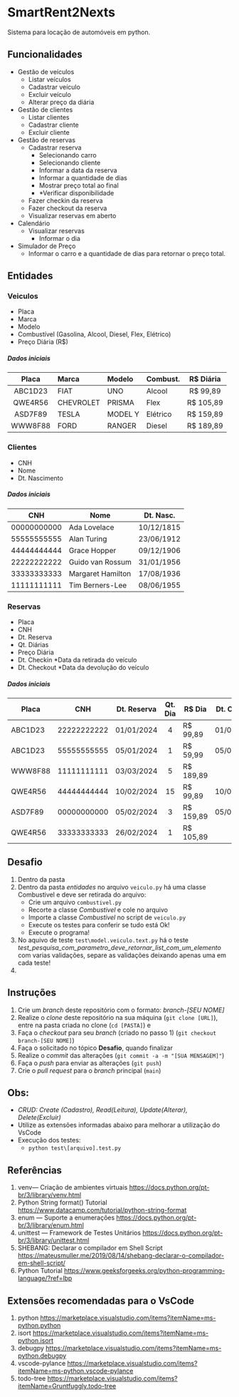 # SmartRent2Nexts

Sistema para locação de automóveis em python.

## Funcionalidades
- Gestão de veículos
    - Listar veículos
    - Cadastrar veículo
    - Excluir veículo
    - Alterar preço da diária
- Gestão de clientes
    - Listar clientes
    - Cadastrar cliente
    - Excluir cliente
- Gestão de reservas
    - Cadastrar reserva
        - Selecionando carro
        - Selecionando cliente
        - Informar a data da reserva
        - Informar a quantidade de dias
        - Mostrar preço total ao final
        - *Verificar disponibilidade
    - Fazer checkin da reserva
    - Fazer checkout da reserva
    - Visualizar reservas em aberto
- Calendário
    - Visualizar reservas
        - Informar o dia
- Simulador de Preço
    - Informar o carro e a quantidade de dias para retornar o preço total.

## Entidades

### Veiculos
- Placa
- Marca
- Modelo
- Combustível (Gasolina, Alcool, Diesel, Flex, Elétrico)
- Preço Diária (R$)

##### Dados iniciais
| Placa   | Marca     | Modelo  | Combust. | R$ Diária |
|:-------:|:----------|:--------|----------|:---------:|
| ABC1D23 | FIAT      | UNO     | Alcool   | R$ 99,89  |
| QWE4R56 | CHEVROLET | PRISMA  | Flex     | R$ 105,89 |
| ASD7F89 | TESLA     | MODEL Y | Elétrico | R$ 159,89 |
| WWW8F88 | FORD      | RANGER  | Diesel   | R$ 189,89 |

### Clientes
- CNH
- Nome
- Dt. Nascimento
    
##### Dados iniciais
| CNH         | Nome              | Dt. Nasc.  |
|-------------|-------------------|------------|
| 00000000000 | Ada Lovelace      | 10/12/1815 |
| 55555555555 | Alan Turing       | 23/06/1912 |
| 44444444444 | Grace Hopper      | 09/12/1906 |
| 22222222222 | Guido van Rossum  | 31/01/1956 |
| 33333333333 | Margaret Hamilton | 17/08/1936 |
| 11111111111 | Tim Berners-Lee   | 08/06/1955 |

### Reservas
- Placa
- CNH
- Dt. Reserva
- Qt. Diárias
- Preço Diária
- Dt. Checkin *Data da retirada do veículo
- Dt. Checkout *Data da devolução do veículo

##### Dados iniciais
| Placa | CNH       | Dt. Reserva | Qt. Dia | R$ Dia  | Dt. Checkin | Dt. Checkout |
|-------|-----------|-------------|:-------:|---------|:-----------:|:------------:|
|ABC1D23|22222222222| 01/01/2024  | 4       |R$ 99,89 | 01/01/2024  | 04/01/2024   |
|ABC1D23|55555555555| 05/01/2024  | 1       |R$ 59,99 | 05/01/2024  | 06/01/2024   |
|WWW8F88|11111111111| 03/03/2024  | 5       |R$ 189,89|             |              |
|QWE4R56|44444444444| 10/02/2024  | 15      |R$ 99,89 | 10/02/2024  |              |
|ASD7F89|00000000000| 05/02/2024  | 3       |R$ 159,89| 05/02/2024  | 08/02/2024   |
|QWE4R56|33333333333| 26/02/2024  | 1       |R$ 105,89|             |              |

## Desafio
1. Dentro da pasta 
1. Dentro da pasta _entidades_ no arquivo `veiculo.py` há uma classe Combustivel e deve ser retirada do arquivo:
    * Crie um arquivo `combustivel.py`
    * Recorte a classe _Combustivel_ e cole no arquivo
    * Importe a classe _Combustivel_ no script de `veiculo.py`
    * Execute os testes para conferir se tudo está Ok!
    * Execute o programa!
1. No aquivo de teste `test\model.veiculo.text.py` há o teste *test_pesquisa_com_parametro_deve_retornar_list_com_um_elemento* com varias validações, separe as validações deixando apenas uma em cada teste!
1. 

    
## Instruções

1. Crie um _branch_ deste repositório com o formato: *branch-[SEU NOME]*
2. Realize o _clone_ deste repositório na sua máquina (`git clone [URL]`), entre na pasta criada no clone (`cd [PASTA]`) e
3. Faça o _checkout_ para seu _branch_ (criado no passo 1) (`git checkout branch-[SEU NOME]`)
4. Faça o solicitado no tópico **Desafio**, quando finalizar
5. Realize o _commit_ das alterações (`git commit -a -m "[SUA MENSAGEM]"`)
6. Faça o _push_ para enviar as alterações (`git push`)
7. Crie o _pull request_ para o _branch_ principal (`main`)

## Obs:
* _CRUD: Create (Cadastro), Read(Leitura), Update(Alterar), Delete(Excluir)_
* Utilize as extensões informadas abaixo para melhorar a utilização do VsCode
* Execução dos testes:
    - `python test\[arquivo].test.py`

## Referências
1. venv— Criação de ambientes virtuais <https://docs.python.org/pt-br/3/library/venv.html>
1. Python String format() Tutorial <https://www.datacamp.com/tutorial/python-string-format>
1. enum — Suporte a enumerações <https://docs.python.org/pt-br/3/library/enum.html>
1. unittest — Framework de Testes Unitários <https://docs.python.org/pt-br/3/library/unittest.html>
1. SHEBANG: Declarar o compilador em Shell Script <https://mateusmuller.me/2019/08/14/shebang-declarar-o-compilador-em-shell-script/>
1. Python Tutorial <https://www.geeksforgeeks.org/python-programming-language/?ref=lbp>

## Extensões recomendadas para o VsCode
1. python <https://marketplace.visualstudio.com/items?itemName=ms-python.python>
1. isort <https://marketplace.visualstudio.com/items?itemName=ms-python.isort>
1. debugpy <https://marketplace.visualstudio.com/items?itemName=ms-python.debugpy>
1. vscode-pylance <https://marketplace.visualstudio.com/items?itemName=ms-python.vscode-pylance>
1. todo-tree <https://marketplace.visualstudio.com/items?itemName=Gruntfuggly.todo-tree>
